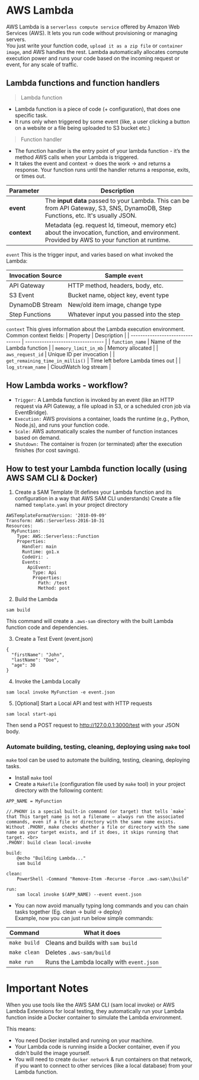 # AWS Lambda
AWS Lambda is a `serverless compute service` offered by Amazon Web Services (AWS). It lets you run code without provisioning or managing servers. <br>
You just write your function code, `upload it as a zip file` or `container image`, and AWS handles the rest. Lambda automatically allocates compute execution power and runs your code based on the incoming request or event, for any scale of traffic.

## Lambda functions and function handlers
> Lambda function
- Lambda function is a piece of code (+ configuration), that does one specific task. <br>
- It runs only when triggered by some event (like, a user clicking a button on a website or a file being uploaded to S3 bucket etc.)

> Function handler
- The function handler is the entry point of your lambda function - it’s the method AWS calls when your Lambda is triggered.
-  It takes the event and context -> does the work -> and returns a response. Your function runs until the handler returns a response, exits, or times out.

| Parameter   | Description                                                                                                                        |
| ----------- | ---------------------------------------------------------------------------------------------------------------------------------- |
| **event**   | The **input data** passed to your Lambda. This can be from API Gateway, S3, SNS, DynamoDB, Step Functions, etc. It's usually JSON. |
| **context** | Metadata (eg. request Id, timeout, memory etc) about the invocation, function, and environment. Provided by AWS to your function at runtime. |

`event`
This is the trigger input, and varies based on what invoked the Lambda:

| Invocation Source | Sample `event`                          |
| ----------------- | --------------------------------------- |
| API Gateway       | HTTP method, headers, body, etc.        |
| S3 Event          | Bucket name, object key, event type     |
| DynamoDB Stream   | New/old item image, change type         |
| Step Functions    | Whatever input you passed into the step |

`context`
This gives information about the Lambda execution environment. Common context fields:
| Property                         | Description                       |
| -------------------------------- | --------------------------------- |
| `function_name`                  | Name of the Lambda function       |
| `memory_limit_in_mb`             | Memory allocated                  |
| `aws_request_id`                 | Unique ID per invocation          |
| `get_remaining_time_in_millis()` | Time left before Lambda times out |
| `log_stream_name`                | CloudWatch log stream             |


## How Lambda works - workflow?
- `Trigger:` A Lambda function is invoked by an event (like an HTTP request via API Gateway, a file upload in S3, or a scheduled cron job via EventBridge).
- `Execution:` AWS provisions a container, loads the runtime (e.g., Python, Node.js), and runs your function code.
- `Scale:` AWS automatically scales the number of function instances based on demand.
- `Shutdown:` The container is frozen (or terminated) after the execution finishes (for cost savings).

## How to test your Lambda function locally (using AWS SAM CLI & Docker)
1. Create a SAM Template (It defines your Lambda function and its configuration in a way that AWS SAM CLI understands)
Create a file named `template.yaml` in your project directory
```
AWSTemplateFormatVersion: '2010-09-09'
Transform: AWS::Serverless-2016-10-31
Resources:
  MyFunction:
    Type: AWS::Serverless::Function
    Properties:
      Handler: main
      Runtime: go1.x
      CodeUri: .
      Events:
        ApiEvent:
          Type: Api
          Properties:
            Path: /test
            Method: post
```
2. Build the Lambda
```
sam build
```
This command will create a `.aws-sam` directory with the built Lambda function code and dependencies.

3. Create a Test Event (event.json)
```
{
  "firstName": "John",
  "lastName": "Doe",
  "age": 30
}
```

4. Invoke the Lambda Locally
```
sam local invoke MyFunction -e event.json
```

5. [Optional] Start a Local API and test with HTTP requests
```
sam local start-api
```
Then send a POST request to http://127.0.0.1:3000/test with your JSON body.

### Automate building, testing, cleaning, deploying using `make` tool
`make` tool can be used to automate the building, testing, cleaning, deploying tasks.

- Install `make` tool
- Create a `Makefile` (configuration file used by `make` tool) in your project directory with the following content:
```
APP_NAME = MyFunction

//.PHONY is a special built-in command (or target) that tells `make` that This target name is not a filename — always run the associated commands, even if a file or directory with the same name exists. Without .PHONY, make checks whether a file or directory with the same name as your target exists, and if it does, it skips running that target. <br>
.PHONY: build clean local-invoke

build:
	@echo "Building Lambda..."
	sam build

clean:
	PowerShell -Command "Remove-Item -Recurse -Force .aws-sam\\build"

run:
	sam local invoke $(APP_NAME) --event event.json
```

- You can now avoid manually typing long commands and you can chain tasks together (Eg. clean -> build -> deploy) <br>
Example, now you can just run below simple commands:

| Command             | What it does                              |
| ------------------- | ----------------------------------------- |
| `make build`        | Cleans and builds with `sam build`        |
| `make clean`        | Deletes `.aws-sam/build`                  |
| `make run`          | Runs the Lambda locally with `event.json` |



# Important Notes
When you use tools like the AWS SAM CLI (sam local invoke) or AWS Lambda Extensions for local testing, they automatically run your Lambda function inside a Docker container to simulate the Lambda environment.

This means:
- You need Docker installed and running on your machine.
- Your Lambda code is running inside a Docker container, even if you didn't build the image yourself.
- You will need to create `docker network` & run containers on that network, if you want to connect to other services (like a local database) from your Lambda function.